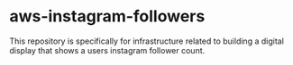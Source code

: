 # aws-instagram-followers
This repository is specifically for infrastructure related to building a digital display that shows a users instagram follower count.
